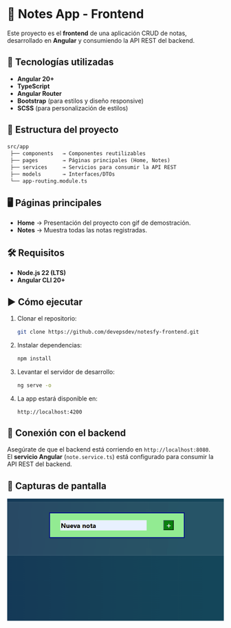 # 📌 Notes App - Frontend

Este proyecto es el **frontend** de una aplicación CRUD de notas, desarrollado en **Angular** y consumiendo la API REST del backend.

## 🚀 Tecnologías utilizadas

- **Angular 20+**
- **TypeScript**
- **Angular Router**
- **Bootstrap** (para estilos y diseño responsive)
- **SCSS** (para personalización de estilos)

## 📂 Estructura del proyecto

```Esquema
src/app
 ├── components   → Componentes reutilizables
 ├── pages        → Páginas principales (Home, Notes)
 ├── services     → Servicios para consumir la API REST
 ├── models       → Interfaces/DTOs
 └── app-routing.module.ts
```

## 🖥️ Páginas principales

- **Home** → Presentación del proyecto con gif de demostración.
- **Notes** → Muestra todas las notas registradas.

## 🛠️ Requisitos

- **Node.js 22 (LTS)**
- **Angular CLI 20+**

## ▶️ Cómo ejecutar

1. Clonar el repositorio:

   ```bash
   git clone https://github.com/devepsdev/notesfy-frontend.git
   ```

2. Instalar dependencias:

   ```bash
   npm install
   ```

3. Levantar el servidor de desarrollo:

   ```bash
   ng serve -o
   ```

4. La app estará disponible en:

   ```URL
   http://localhost:4200
   ```

## 🔗 Conexión con el backend

Asegúrate de que el backend está corriendo en `http://localhost:8080`.  
El **servicio Angular** (`note.service.ts`) está configurado para consumir la API REST del backend.

## 📸 Capturas de pantalla

![Captura del CRUD](public/assets/Animation.gif)


